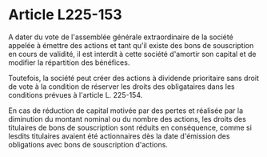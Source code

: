 # Article L225-153

A dater du vote de l'assemblée générale extraordinaire de la société appelée à émettre des actions et tant qu'il existe des bons de souscription en cours de validité, il est interdit à cette société d'amortir son capital et de modifier la répartition des bénéfices.

Toutefois, la société peut créer des actions à dividende prioritaire sans droit de vote à la condition de réserver les droits des obligataires dans les conditions prévues à l'article L. 225-154.

En cas de réduction de capital motivée par des pertes et réalisée par la diminution du montant nominal ou du nombre des actions, les droits des titulaires de bons de souscription sont réduits en conséquence, comme si lesdits titulaires avaient été actionnaires dès la date d'émission des obligations avec bons de souscription d'actions.
